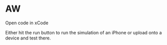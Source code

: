 # AW

Open code in xCode

Either hit the run button to run the simulation of an iPhone or upload onto a device and test there.


